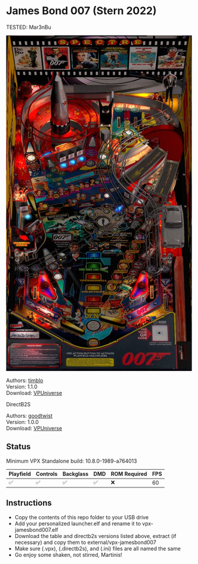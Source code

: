 # James Bond 007 (Stern 2022)

TESTED: Mar3nBu

![Table Preview](../../images/vpx-jamesbond007.png)

Authors: [timblo](https://vpuniverse.com/profile/22603-timblo/)  
Version: 1.1.0  
Download: [VPUniverse](https://vpuniverse.com/files/file/12132-james-bond-60-th-timblo-grafic-mod-v-11/)

DirectB2S

Authors: [goodtwist](https://vpuniverse.com/profile/49948-goodtwist/)  
Version:  1.0.0  
Download: [VPUniverse](https://vpuniverse.com/files/file/11948-bond-60th-you-only-live-twice-backglass/)

## Status 

Minimum VPX Standalone build: 10.8.0-1989-a764013

| Playfield | Controls | Backglass | DMD | ROM Required | FPS | 
|-----------|----------|-----------|-----|--------------|-----|
| :white_check_mark: | :white_check_mark: | :white_check_mark: | :white_check_mark: | :x: | 60 |

## Instructions

- Copy the contents of this repo folder to your USB drive
- Add your personalized launcher.elf and rename it to vpx-jamesbond007.elf
- Download the table and directb2s versions listed above, extract (if necessary) and copy them to external/vpx-jamesbond007
- Make sure (.vpx), (.directb2s), and (.ini) files are all named the same
- Go enjoy some shaken, not stirred, Martinis! 

